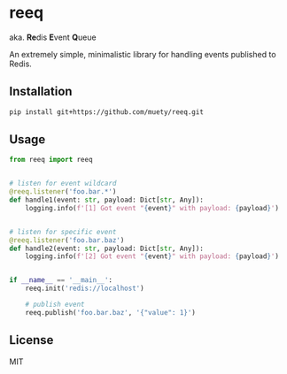 # reeq

aka. **Re**dis **E**vent **Q**ueue

An extremely simple, minimalistic library for handling events published to Redis.

## Installation

```bash
pip install git+https://github.com/muety/reeq.git
```

## Usage

```python
from reeq import reeq


# listen for event wildcard
@reeq.listener('foo.bar.*')
def handle1(event: str, payload: Dict[str, Any]):
    logging.info(f'[1] Got event "{event}" with payload: {payload}')


# listen for specific event
@reeq.listener('foo.bar.baz')
def handle2(event: str, payload: Dict[str, Any]):
    logging.info(f'[2] Got event "{event}" with payload: {payload}')


if __name__ == '__main__':
    reeq.init('redis://localhost')

    # publish event
    reeq.publish('foo.bar.baz', '{"value": 1}')
```

## License

MIT
